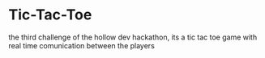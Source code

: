 # Tic-Tac-Toe
the third challenge of the hollow dev hackathon, its a tic tac toe game with real time comunication between the players
